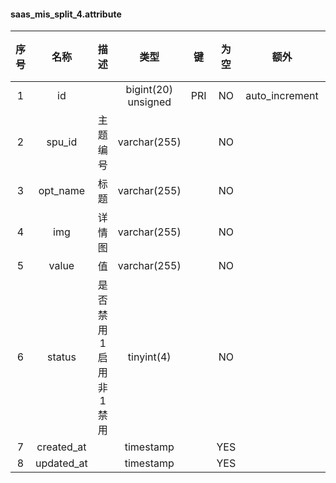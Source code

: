 #### saas_mis_split_4.attribute 

| 序号 | 名称 | 描述 | 类型 | 键 | 为空 | 额外 | 默认值 |
| :--: | :--: | :--: | :--: | :--: | :--: | :--: | :--: |
| 1 | id |  | bigint(20) unsigned | PRI | NO | auto_increment |  |
| 2 | spu_id | 主题编号 | varchar(255) |  | NO |  |  |
| 3 | opt_name | 标题 | varchar(255) |  | NO |  |  |
| 4 | img | 详情图 | varchar(255) |  | NO |  |  |
| 5 | value | 值 | varchar(255) |  | NO |  |  |
| 6 | status | 是否禁用   1启用   非1禁用 | tinyint(4) |  | NO |  | 1 |
| 7 | created_at |  | timestamp |  | YES |  |  |
| 8 | updated_at |  | timestamp |  | YES |  |  |
